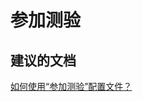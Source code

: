 <properties
    pageTitle="Taking Tests"
    description="参加测验"
    service="microsoft.intune"
    resource="intune"
    authors="mackie1604"
    displayOrder=""
    selfHelpType="generic"
    supportTopicIds="32568697"
    resourceTags=""
    productPesIds="15584"
    cloudEnvironments="public"
/>


# <a name="taking-tests"></a>参加测验

## <a name="recommended-documents"></a>**建议的文档**

[如何使用“参加测验”配置文件？](https://docs.microsoft.com/intune-education/take-a-test-profiles)<br>



